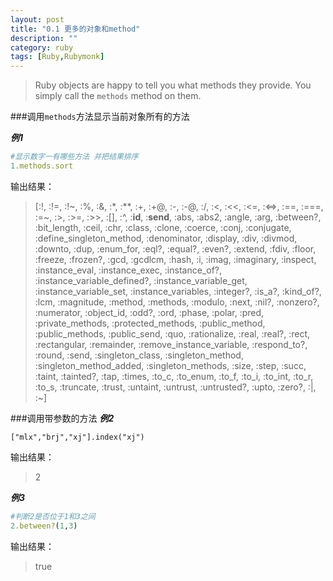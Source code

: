 ```yaml
---
layout: post
title: "0.1 更多的对象和method"
description: ""
category: ruby
tags: [Ruby,Rubymonk]
---
```




> Ruby objects are happy to tell you what methods they provide. You simply call the `methods` method on them.

###调用`methods`方法显示当前对象所有的方法

***例1***

```ruby
#显示数字一有哪些方法 并把结果排序
1.methods.sort
```
输出结果：
>  [:!, :!=, :!~, :%, :&, :*, :**, :+, :+@, :-, :-@, :/, :<, :<<, :<=, :<=>, :==, :===, :=~, :>, :>=, :>>, :[], :^, :__id__, :__send__, :abs, :abs2, :angle, :arg, :between?, :bit_length, :ceil, :chr, :class, :clone, :coerce, :conj, :conjugate, :define_singleton_method, :denominator, :display, :div, :divmod, :downto, :dup, :enum_for, :eql?, :equal?, :even?, :extend, :fdiv, :floor, :freeze, :frozen?, :gcd, :gcdlcm, :hash, :i, :imag, :imaginary, :inspect, :instance_eval, :instance_exec, :instance_of?, :instance_variable_defined?, :instance_variable_get, :instance_variable_set, :instance_variables, :integer?, :is_a?, :kind_of?, :lcm, :magnitude, :method, :methods, :modulo, :next, :nil?, :nonzero?, :numerator, :object_id, :odd?, :ord, :phase, :polar, :pred, :private_methods, :protected_methods, :public_method, :public_methods, :public_send, :quo, :rationalize, :real, :real?, :rect, :rectangular, :remainder, :remove_instance_variable, :respond_to?, :round, :send, :singleton_class, :singleton_method, :singleton_method_added, :singleton_methods, :size, :step, :succ, :taint, :tainted?, :tap, :times, :to_c, :to_enum, :to_f, :to_i, :to_int, :to_r, :to_s, :truncate, :trust, :untaint, :untrust, :untrusted?, :upto, :zero?, :|, :~] 
 
###调用带参数的方法
***例2***
```
["mlx","brj","xj"].index("xj")
```

输出结果：
>2

***例3***

```ruby
#判断2是否位于1和3之间
2.between?(1,3)
```
输出结果：
>true

